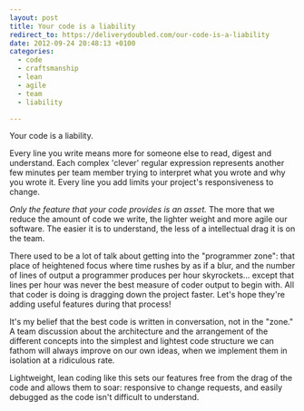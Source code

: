 ```yaml
---
layout: post
title: Your code is a liability
redirect_to: https://deliverydoubled.com/our-code-is-a-liability
date: 2012-09-24 20:48:13 +0100
categories:
  - code
  - craftsmanship
  - lean
  - agile
  - team
  - liability

---
```


Your code is a liability.

Every line you write means more for someone else to read, digest and understand. Each complex 'clever' regular expression represents another few minutes per team member trying to interpret what you wrote and why you wrote it. Every line you add limits your project's responsiveness to change.

*Only the feature that your code provides is an asset.* The more that we reduce the amount of code we write, the lighter weight and more agile our software. The easier it is to understand, the less of a intellectual drag it is on the team.

There used to be a lot of talk about getting into the "programmer zone": that place of heightened focus where time rushes by as if a blur, and the number of lines of output a programmer produces per hour skyrockets... except that lines per hour was never the best measure of coder output to begin with. All that coder is doing is dragging down the project faster. Let's hope they're adding useful features during that process!

It's my belief that the best code is written in conversation, not in the "zone." A team discussion about the architecture and the arrangement of the different concepts into the simplest and lightest code structure we can fathom will always improve on our own ideas, when we implement them in isolation at a ridiculous rate.

Lightweight, lean coding like this sets our features free from the drag of the code and allows them to soar: responsive to change requests, and easily debugged as the code isn't difficult to understand.
